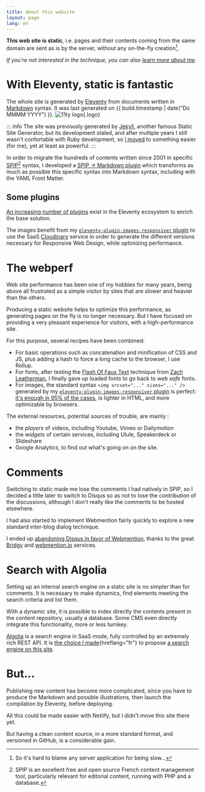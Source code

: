 ```yaml
---
title: About this website
layout: page
lang: en
---
```


**This web site is static**, i.e. pages and their contents coming from the same domain are sent as is by the server, without any on-the-fly creation[^perf].

[^perf]: So it's hard to blame any server application for being slow…

*If you're not interested in the technique, you can also [learn more about me](/about/).*

# With Eleventy, static is fantastic

The whole site is generated by [Eleventy](https://11ty.dev) from documents written in [Markdown](http://en.wikipedia.org/wiki/Markdown) syntax. It was last generated on&nbsp;{{ build.timestamp | date("Do MMMM YYYY") }}.
![11ty logo](/assets/logos/eleventy.png){.logo}

::: info
The site was previously generated by [Jekyll](http://jekyllrb.com/), another famous Static Site Generator, but its development staled, and after multiple years I still wasn't confortable with Ruby development, so [I moved](https://github.com/nhoizey/nicolas-hoizey.com/projects/3) to something easier (for me), yet at least as powerful.
:::

In order to migrate the hundreds of contents written since 2001 in specific [SPIP](https://spip.net)[^spip] syntax, I developed a [SPIP → Markdown plugin](https://github.com/nhoizey/spip2markdown) which transforms as much as possible this specific syntax into Markdown syntax, including with the YAML Front Matter.

[^spip]: SPIP is an excellent free and open source French content management tool, particularly relevant for editorial content, running with PHP and a database.

## Some plugins

[An increasing number of plugins](https://www.11ty.dev/docs/plugins/) exist in the Eleventy ecosystem to enrich the base solution.

The images benefit from my [`eleventy-plugin-images-responsiver` plugin](https://nhoizey.github.io/eleventy-plugin-images-responsiver/) to use the SaaS [Cloudinary](https://cloudinary.com/invites/lpov9zyyucivvxsnalc5/sgyyc0j14k6p0sbt51nw) service in order to generate the different versions necessary for Responsive Web Design, while optimizing performance.

# The webperf

Web site performance has been one of my hobbies for many years, being above all frustrated as a simple visitor by sites that are slower and heavier than the others.

Producing a static website helps to optimize this performance, as generating pages on the fly is no longer necessary. But I have focused on providing a very pleasant experience for visitors, with a high-performance site.

For this purpose, several recipes have been combined:

- For basic operations such as concatenation and minification of CSS and JS, plus adding a hash to force a long cache to the browser, I use Rollup.
- For fonts, after testing the [Flash Of Faux Text](https://www.zachleat.com/web/foft/) technique from [Zach Leatherman](https://twitter.com/zachleat), I finally gave up loaded fonts to go back to *web safe* fonts.
- For images, the standard syntax `<img srcset="..." sizes="..." />` generated by my [`eleventy-plugin-images-responsiver` plugin](https://nhoizey.github.io/eleventy-plugin-images-responsiver/) is perfect: [it's enough in 95% of the cases](https://cloudfour.com/thinks/dont-use-picture-most-of-the-time/), is lighter in HTML, and more optimizable by browsers.

The external resources, potential sources of trouble, are mainly :

- the *players* of videos, including Youtube, Vimeo or Dailymotion
- the *widgets* of certain services, including Ulule, Speakerdeck or Slideshare
- Google Analytics, to find out what's going on on the site.

# Comments

Switching to static made me lose the comments I had natively in SPIP, so I decided a little later to switch to Disqus so as not to lose the contribution of the discussions, although I don't really like the comments to be hosted elsewhere.

I had also started to implement Webmention fairly quickly to explore a new standard inter-blog dialog technique.

I ended up [abandoning Disqus in favor of Webmention](/articles/2017/07/27/so-long-disqus-hello-webmentions/), thanks to the great [Bridgy](https://brid.gy/) and [webmention.io](https://webmention.io/) services.

# Search with Algolia

Setting up an internal search engine on a static site is no simpler than for comments. It is necessary to make dynamics, find elements meeting the search criteria and list them.

With a dynamic site, it is possible to index directly the contents present in the content repository, usually a database. Some CMS even directly integrate this functionality, more or less turnkey.

[Algolia](https://www.algolia.com/) is a search engine in SaaS mode, fully controlled by an extremely rich REST API. It is [the choice I made](/articles/2015/06/24/la-recherche-dans-du-statique-facile-avec-algolia/){hreflang="fr"} to propose [a search engine on this site](/search/).

# But...

Publishing new content has become more complicated, since you have to produce the Markdown and possible illustrations, then launch the compilation by Eleventy, before deploying.

All this could be made easier with Netlify, but I didn't move this site there yet.

But having a clean content source, in a more standard format, and versioned in GitHub, is a considerable gain.
